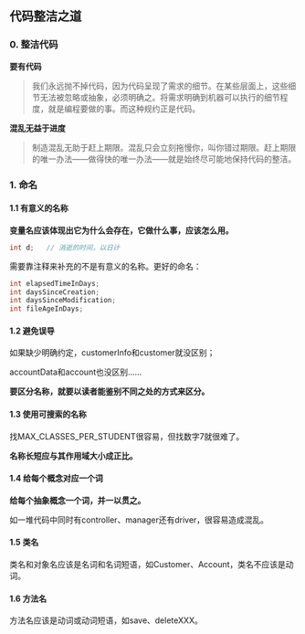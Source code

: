## 代码整洁之道

### 0. 整洁代码

**要有代码**

> 我们永远抛不掉代码，因为代码呈现了需求的细节。在某些层面上，这些细节无法被忽略或抽象，必须明确之。将需求明确到机器可以执行的细节程度，就是编程要做的事。而这种规约正是代码。

**混乱无益于进度**

> 制造混乱无助于赶上期限。混乱只会立刻拖慢你，叫你错过期限。赶上期限的唯一办法——做得快的唯一办法——就是始终尽可能地保持代码的整洁。

### 1. 命名

#### 1.1 有意义的名称

**变量名应该体现出它为什么会存在，它做什么事，应该怎么用。**

```java
int d;   // 消逝的时间，以日计
```

需要靠注释来补充的不是有意义的名称。更好的命名：

```java
int elapsedTimeInDays;
int daysSinceCreation;
int daysSinceModification;
int fileAgeInDays;
```

#### 1.2 避免误导

如果缺少明确约定，customerInfo和customer就没区别；

accountData和account也没区别……

**要区分名称，就要以读者能鉴别不同之处的方式来区分。**

#### 1.3 使用可搜索的名称

找MAX_CLASSES_PER_STUDENT很容易，但找数字7就很难了。

**名称长短应与其作用域大小成正比。**

#### 1.4 给每个概念对应一个词

**给每个抽象概念一个词，并一以贯之。**

如一堆代码中同时有controller、manager还有driver，很容易造成混乱。

#### 1.5 类名

类名和对象名应该是名词和名词短语，如Customer、Account，类名不应该是动词。

#### 1.6 方法名

方法名应该是动词或动词短语，如save、deleteXXX。



